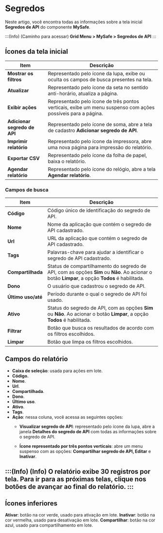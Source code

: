 # Segredos

Neste artigo, você encontra todas as informações sobre a tela inicial **Segredos de API** do componente **MySafe**.

:::(Info) (Caminho para acessar)
**Grid Menu > MySafe > Segredos de API**
:::

## Ícones da tela inicial


| Item | Descrição |
| --- | --- |
|**Mostrar os filtros** | Representado pelo ícone da lupa, exibe ou oculta os campos de busca presentes na tela. |
| **Atualizar** | Representado pelo ícone da seta no sentido anti-horário, atualiza a página. |
| **Exibir ações** | Representado pelo ícone de três pontos verticais, exibe um menu suspenso com ações possíveis para a página. |
| **Adicionar segredo de API** | Representado pelo ícone de soma, abre a tela de cadastro **Adicionar segredo de API**. |
| **Imprimir relatório** | Representado pelo ícone da impressora, abre uma nova página para impressão do relatório. |
| **Exportar CSV** | Representado pelo ícone da folha de papel, baixa o relatório. |
| **Agendar relatório** | Representado pelo ícone do relógio, abre a tela **Agendar relatório**. |

### Campos de busca


| Item | Descrição |
| --- | --- |
| **Código** | Código único de identificação do segredo de API. |
| **Nome** | Nome da aplicação que contém o segredo de API cadastrado. |
| **Url** | URL da aplicação que contém o segredo de API cadastrado. |
**Tags**| Palavras-chave para ajudar a identificar o segredo de API cadastrado.
| **Compartilhada** | Status de compartilhamento do segredo de API, com as opções **Sim** ou **Não**. Ao acionar o botão **Limpar**, a opção **Todos** é habilitada. |
| **Dono** | O usuário que cadastrou o segredo de API. |
| **Último uso/até** | Período durante o qual o segredo de API foi usado. |
| **Ativo** | Status do segredo de API, com as opções **Sim** ou **Não**. Ao acionar o botão **Limpar**, a opção **Todos** é habilitada. |
| **Filtrar** | Botão que busca os resultados de acordo com os filtros escolhidos. |
| **Limpar** | Botão que limpa os filtros escolhidos. |

## Campos do relatório

* **Caixa de seleção**: usada para ações em lote.
* **Código.**
* **Nome**.
* **Url**.
* **Compartilhada**.
* **Dono**.
* **Último uso**.
* **Ativo**.
* **Tags**.
* **Ação**: nessa coluna, você acessa as seguintes opções:
    * **Visualizar segredo de API**: representado pelo ícone da lupa, abre a janela **Detalhes do segredo de API** com todas as informações sobre o segredo de API.

    * **Ícone representado por três pontos verticais**: abre um menu suspenso com as opções: **Compartilhar segredo de API, Editar** e **Inativar**.

:::(Info) (Info)
O relatório exibe 30 registros por tela. Para ir para as próximas telas, clique nos botões de avançar ao final do relatório.
:::
---

## Ícones inferiores
**Ativar**: botão na cor verde, usado para ativação em lote.
**Inativar**: botão na cor vermelha, usado para desativação em lote.
**Compartilhar**: botão na cor azul, usado para compartilhamento em lote.